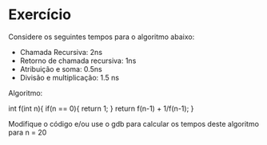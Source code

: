 
# Exercício
Considere os seguintes tempos para o algoritmo abaixo:
- Chamada Recursiva: 2ns
- Retorno de chamada recursiva: 1ns
- Atribuição e soma: 0.5ns
- Divisão e multiplicação: 1.5 ns

Algoritmo:

int f(int n){
    if(n == 0){
        return 1;
    }
    return f(n-1) + 1/f(n-1);
}

Modifique o código e/ou use o gdb para calcular os tempos deste algoritmo para n = 20